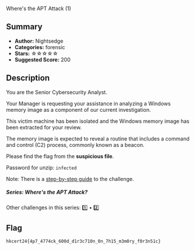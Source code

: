 Where's the APT Attack (1)

## Summary
* **Author:** Nightsedge
* **Categories:** forensic
* **Stars:** ☆☆☆☆☆
* **Suggested Score:** 200

## Description

You are the Senior Cybersecurity Analyst.

Your Manager is requesting your assistance in analyzing a Windows memory image as a component of our current investigation.

This victim machine has been isolated and the Windows memory image has been extracted for your review.

The memory image is expected to reveal a routine that includes a command and control (C2) process, commonly known as a beacon.

Please find the flag from the **suspicious file**.

Password for unzip: `infected`

Note: There is a [step-by-step guide](https://hackmd.io/@blackb6a/hkcert-ctf-2024-i-en-8381451153faac4a) to the challenge.


##### Series: Where's the APT Attack?

Other challenges in this series: [1️⃣](/challenges/149915428) • [2️⃣](/challenges/28686476)


## Flag

```
hkcert24{4p7_4774ck_600d_d1r3c710n_0n_7h15_m3m0ry_f0r3n51c}
```
